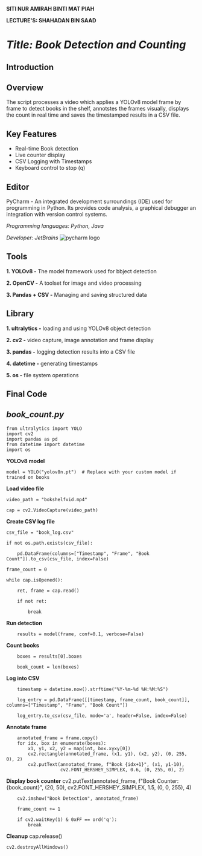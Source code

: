 **SITI NUR AMIRAH BINTI MAT PIAH**

**LECTURE'S: SHAHADAN BIN SAAD**



# *Title:  Book Detection and Counting*


## Introduction




## Overview
The script processes a video which applies a YOLOv8 model frame by frame to detect books in the shelf, annotstes the frames visually, displays the count in real time and saves the timestamped results in a CSV file.


## Key Features
- Real-time Book detection
- Live counter display
- CSV Logging with Timestamps
- Keyboard control to stop (q)

## Editor
PyCharm - An integrated development surroundings (IDE) used for programming in Python. Its provides code analysis, a graphical debugger an integration with version control systems.

*Programming languages: Python, Java*

*Developer: JetBrains*
![pycharm logo](https://github.com/user-attachments/assets/4ad4fc4a-84f3-4ee2-8c82-57934d85aab1)

## Tools
**1. YOLOv8 -** The model framework used for bbject detection

**2. OpenCV -** A toolset for image and video processing

**3. Pandas + CSV -** Managing and saving structured data


## Library
**1. ultralytics -** loading and using YOLOv8 object detection

**2. cv2 -** video capture, image annotation and frame display

**3. pandas -** logging detection results into a CSV file

**4. datetime -** generating timestamps

**5. os -** file system operations

## Final Code

## *book_count.py*

	from ultralytics import YOLO
	import cv2
	import pandas as pd
	from datetime import datetime
	import os

**YOLOv8 model**

	model = YOLO("yolov8n.pt")  # Replace with your custom model if trained on books

**Load video file**

	video_path = "bokshelfvid.mp4"
 
	cap = cv2.VideoCapture(video_path)
 
**Create CSV log file**

	csv_file = "book_log.csv"
 
	if not os.path.exists(csv_file):
 
		pd.DataFrame(columns=["Timestamp", "Frame", "Book Count"]).to_csv(csv_file, index=False)

	frame_count = 0

	while cap.isOpened():
 
		ret, frame = cap.read()
  
		if not ret:
  
			break

**Run detection**

		results = model(frame, conf=0.1, verbose=False)

**Count books**

		boxes = results[0].boxes
  
		book_count = len(boxes)

**Log into CSV**

		timestamp = datetime.now().strftime("%Y-%m-%d %H:%M:%S")
  
		log_entry = pd.DataFrame([[timestamp, frame_count, book_count]], columns=["Timestamp", "Frame", "Book Count"])
  
		log_entry.to_csv(csv_file, mode='a', header=False, index=False)
  
  **Annotate frame**
  
		annotated_frame = frame.copy()
		for idx, box in enumerate(boxes):
			x1, y1, x2, y2 = map(int, box.xyxy[0])
			cv2.rectangle(annotated_frame, (x1, y1), (x2, y2), (0, 255, 0), 2)
			cv2.putText(annotated_frame, f"Book {idx+1}", (x1, y1-10),
						cv2.FONT_HERSHEY_SIMPLEX, 0.6, (0, 255, 0), 2)

**Display book counter**
		cv2.putText(annotated_frame, f"Book Counter: {book_count}",
					(20, 50), cv2.FONT_HERSHEY_SIMPLEX, 1.5, (0, 0, 255), 4)

		cv2.imshow("Book Detection", annotated_frame)

		frame_count += 1

		if cv2.waitKey(1) & 0xFF == ord('q'):
			break
   **Cleanup**
	cap.release()
 
	cv2.destroyAllWindows()
